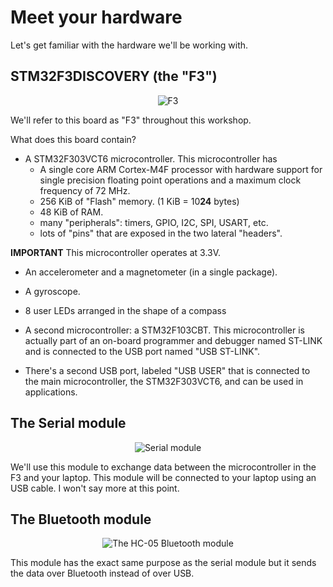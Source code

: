 # Meet your hardware

Let's get familiar with the hardware we'll be working with.

## STM32F3DISCOVERY (the "F3")

<p align="center">
<img title="F3" src="assets/f3.jpg">
</p>

We'll refer to this board as "F3" throughout this workshop.

What does this board contain?

- A STM32F303VCT6 microcontroller. This microcontroller has
  - A single core ARM Cortex-M4F processor with hardware support for single
    precision floating point operations and a maximum clock frequency of 72 MHz.
  - 256 KiB of "Flash" memory. (1 KiB = 10**24** bytes)
  - 48 KiB of RAM.
  - many "peripherals": timers, GPIO, I2C, SPI, USART, etc.
  - lots of "pins" that are exposed in the two lateral "headers".

**IMPORTANT** This microcontroller operates at 3.3V.

- An accelerometer and a magnetometer (in a single package).

- A gyroscope.

- 8 user LEDs arranged in the shape of a compass

- A second microcontroller: a STM32F103CBT. This microcontroller is actually
  part of an on-board programmer and debugger named ST-LINK and is connected to
  the USB port named "USB ST-LINK".

- There's a second USB port, labeled "USB USER" that is connected to the main
  microcontroller, the STM32F303VCT6, and can be used in applications.

## The Serial module

<p align="center">
<img title="Serial module" src="assets/serial.jpg">
</p>

We'll use this module to exchange data between the microcontroller in the F3 and
your laptop. This module will be connected to your laptop using an USB cable. I
won't say more at this point.

## The Bluetooth module

<p align="center">
<img title="The HC-05 Bluetooth module" src="assets/bluetooth.jpg">
</p>

This module has the exact same purpose as the serial module but it sends the
data over Bluetooth instead of over USB.
